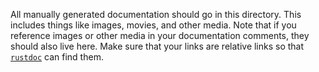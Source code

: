 All manually generated documentation should go in this directory.  This includes things like images, movies, and other media.  Note that if you reference images or other media in your documentation comments, they should also live here.  Make sure that your links are relative links so that [`rustdoc`][1] can find them.

[1]: https://doc.rust-lang.org/rustdoc/index.html
